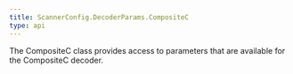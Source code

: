 ```yaml
---
title: ScannerConfig.DecoderParams.CompositeC
type: api
---
```



The CompositeC class provides access to parameters that are
 available for the CompositeC decoder.

